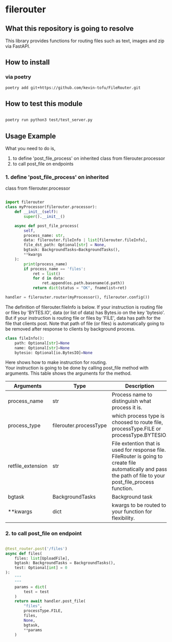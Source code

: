 
# filerouter  

## What this repository is going to resolve

This library provides functions for routing files such as text, images and zip via FastAPI.

## How to install

### via poetry

```bash
poetry add git+https://github.com/kevin-tofu/FileRouter.git
```

## How to test this module

```bash

poetry run python3 test/test_server.py

```

## Usage Example

What you need to do is,  
  1. to define 'post_file_process' on inherited class from filerouter.processor
  2. to call post_file on endpoints

### 1. define 'post_file_process' on inherited
 class from filerouter.processor

```python

import filerouter
class myProcessor(filerouter.processor):
    def __init__(self):
        super().__init__()

    async def post_file_process(
        self,
        process_name: str,
        data: filerouter.fileInfo | list[filerouter.fileInfo],
        file_dst_path: Optional[str] = None,
        bgtask: BackgroundTasks=BackgroundTasks(),
        **kwargs
    ):
        print(process_name)
        if process_name == 'files':
            ret = list()
            for d in data:
                ret.append(os.path.basename(d.path))
            return dict(status = "OK", fnamelist=ret)

handler = filerouter.router(myProcessor(), filerouter.config())
```

 The definition of filerouter.fileInfo is below.
If your instruction is routing file or files by 'BYTES.IO', data (or list of data) has Bytes.io on the key 'bytesio'. But if your instruction is routing file or files by 'FILE', data has path for the file that clients post. Note that path of file (or files) is automatically going to be removed after response to clients by background process.  

```Python
class fileInfo():
    path: Optional[str]=None
    name: Optional[str]=None
    bytesio: Optional[io.BytesIO]=None
```

Here shows how to make instruction for routing.  
Your instruction is going to be done by calling post_file method with arguments.
This table shows the  arguments for the method.

| Arguments | Type | Description |
| --- | --- | --- |
| process_name | str | Process name to distinguish what process it is. |
| process_type | filerouter.processType | which process type is choosed to route file, processType.FILE or processType.BYTESIO. |
| retfile_extension | str | File extention that is used for response file. FileRouter is going to create file automatically and pass the path of file to your post_file_process function. |
| bgtask | BackgroundTasks | Background task |
| **kwargs | dict | kwargs to be routed to your function for flexibility. |

### 2. to call post_file on endpoint

```python

@test_router.post('/files')
async def files(
    files: list[UploadFile],
    bgtask: BackgroundTasks = BackgroundTasks(),
    test: Optional[int] = 0
):
    """
    """
    params = dict(
        test = test
    )
    return await handler.post_file(
        "files",
        processType.FILE,
        files,
        None,
        bgtask,
        **params
    )
```
